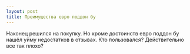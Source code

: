 ```yaml
---
layout: post 
title: Преимущества евро поддон бу 
--- 
```

Наконец решился на покупку. Но кроме достоинств евро поддон бу нашёл уйму недостатков в отзывах. Кто пользовался? Действительно все так плохо?